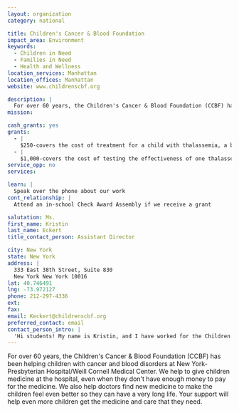 ```yaml
---
layout: organization
category: national

title: Children's Cancer & Blood Foundation
impact_area: Environment
keywords: 
  - Children in Need
  - Families in Need
  - Health and Wellness
location_services: Manhattan
location_offices: Manhattan
website: www.childrenscbf.org

description: |
  For over 60 years, the Children's Cancer & Blood Foundation (CCBF) has been helping children with cancer and blood disorders at New York-Presbyterian Hospital/Weill Cornell Medical Center. We help to give children medicine at the hospital, even when they don't have enough money to pay for the medicine. We also help doctors find new medicine to make the children feel even better so they can have a very long life. Your support will help even more children get the medicine and care that they need.
mission: 

cash_grants: yes
grants: 
  - |
    $250-covers the cost of treatment for a child with thalassemia, a blood disorder that requires many blood transfusions
  - |
    $1,000-covers the cost of testing the effectiveness of one thalassemia treatment, which has been proven to cure thalassmemia in mouse models.
service_opp: no
services: 

learn: |
  Speak over the phone about our work
cont_relationship: |
  Attend an in-school Check Award Assembly if we receive a grant

salutation: Ms.
first_name: Kristin
last_name: Eckert
title_contact_person: Assistant Director

city: New York
state: New York
address: |
  333 East 38th Street, Suite 830  
  New York New York 10016
lat: 40.746491
lng: -73.972127
phone: 212-297-4336
ext: 
fax: 
email: Keckert@childrenscbf.org
preferred_contact: email
contact_person_intro: |
  'Hi students! My name is Kristin, and I have worked for the Children's Cancer & Blood Foundation (CCBF) for five years now. I love working for CCBF because we help sick children feel much better and live long, healthy lives. We have been so grateful to the schools and students who have helped us with our work. We look forward to a very long friendship with you!
---
```

For over 60 years, the Children's Cancer & Blood Foundation (CCBF) has been helping children with cancer and blood disorders at New York-Presbyterian Hospital/Weill Cornell Medical Center. We help to give children medicine at the hospital, even when they don't have enough money to pay for the medicine. We also help doctors find new medicine to make the children feel even better so they can have a very long life. Your support will help even more children get the medicine and care that they need.